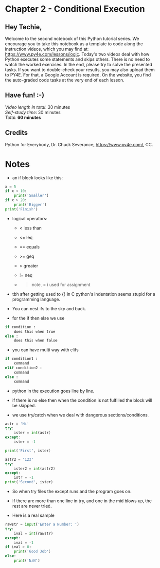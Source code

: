 # Chapter 2 - Conditional Execution
## Hey Techie,   
Welcome to the second notebook of this Python tutorial series. We encourage you to take this notebook as a template to code along the instruction videos, which you may find at: https://www.py4e.com/lessons/logic. Today's two videos deal with how Python executes some statements and skips others. There is no need to watch the worked exercises. In the end, please try to solve the presented tasks. If you want to double-check your results, you may also upload them to PY4E. For that, a Google Account is required. On the website, you find the auto-graded code tasks at the very end of each lesson.

## Have fun! :-)   
*Video length in total*: 30 minutes   
*Self-study time*: 30 minutes   
*Total*: **60 minutes**   
## Credits
Python for Everybody, Dr. Chuck Severance, https://www.py4e.com/, CC.

# Notes

- an if block looks like this:

```python
x = 5
if x < 10:
    print('Smaller')
if x > 20:
    print('Bigger')
print('Finish')
```

- logical operators:

    - < less than

    - <= leq

    - == equals

    - \>= geq

    - \> greater

    - != neq

    - > note, = i used for assignment

- tbh after getting used to \{\} in C python's indentation seems stupid for a programming language.

- You can nest ifs to the sky and back.

- for the if then else we use

```python
if condition :
    does this when true
else :
    does this when false
```

- you can have multi way with elifs

```python
if condition1 :
    command
elif condition2 :
    command
else :
    command
```

- python in the execution goes line by line.

- if there is no else then when the condition is not fulfilled the block will be skipped.

- we use try/catch when we deal with dangerous sections/conditions.

```python
astr = 'Hi'
try:
    ister = int(astr)
except:
    ister = -1

print('First', ister)

astr2 = '123'
try:
    ister2 = int(astr2)
except:
    istr = -1
print('Second', ister)
```

- So when try files the except runs and the program goes on.

- If there are more than one line in try, and one in the mid blows up, the rest are never tried.

- Here is a real sample

```python
rawstr = input('Enter a Number: ')
try:
    ival = int(rawstr)
except:
    ival = -1
if ival > 0:
    print('Good Job')
else:
    print('NaN')
```


